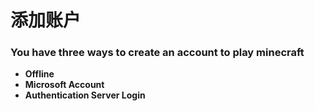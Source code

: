 # 添加账户

### **You have three ways to create an account to play minecraft**

* **Offline**
* **Microsoft Account**
* **Authentication Server Login**
